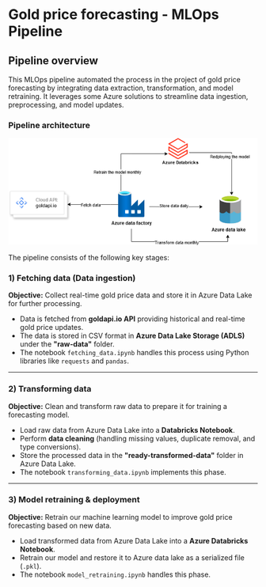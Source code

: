 # Gold price forecasting - MLOps Pipeline  

## Pipeline overview  

This MLOps pipeline automated the process in the project of gold price forecasting by integrating data extraction, transformation, and model retraining. It leverages some Azure solutions to streamline data ingestion, preprocessing, and model updates.  

### Pipeline architecture  

![Gold Price MLOps Pipeline](./pipeline_diagram.png)  

The pipeline consists of the following key stages:  

### 1) Fetching data (Data ingestion)  
 **Objective:** Collect real-time gold price data and store it in Azure Data Lake for further processing.  

- Data is fetched from **goldapi.io API** providing historical and real-time gold price updates.  
- The data is stored in CSV format in **Azure Data Lake Storage (ADLS)** under the **"raw-data"** folder.  
- The notebook `fetching_data.ipynb` handles this process using Python libraries like `requests` and `pandas`.  

---

### 2) Transforming data 
 **Objective:** Clean and transform raw data to prepare it for training a forecasting model.  

- Load raw data from Azure Data Lake into a **Databricks Notebook**.  
- Perform **data cleaning** (handling missing values, duplicate removal, and type conversions).  
- Store the processed data in the **"ready-transformed-data"** folder in Azure Data Lake.  
- The notebook `transforming_data.ipynb` implements this phase.

---

### 3) Model retraining & deployment  
 **Objective:** Retrain our machine learning model to improve gold price forecasting based on new data.  

- Load transformed data from Azure Data Lake into a **Azure Databricks Notebook**.  
- Retrain our model and restore it to Azure data lake as a serialized file (`.pkl`).  
- The notebook `model_retraining.ipynb` handles this phase.  
